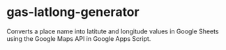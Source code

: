 # gas-latlong-generator
Converts a place name into latitute and longitude values in Google Sheets using the Google Maps API in Google Apps Script.
